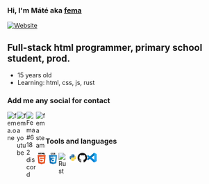 ### Hi, I'm Máté aka [fema][website]
[![Website](https://img.shields.io/website?label=fema.one&style=for-the-badge&url=https%3A%2F%2Ffema.one)](https://fema.one)

## Full-stack html programmer, primary school student, prod.
- 15 years old
- Learning: html, css, js, rust

### Add me any social for contact
[<img align="left" alt="fema.one" width="22px" src="https://upload.wikimedia.org/wikipedia/commons/a/ae/Globe_icon-white.svg" />][website]
[<img align="left" alt="fema youtube" width="22px" src="https://buildair.com/wp-content/uploads/2019/04/youtube_icona.png" />][youtube]
[<img align="left" alt="Fema#6182 discord" width="22px" src="https://www.iconsdb.com/icons/download/white/discord-128.png" />][discord]
[<img align="left" alt="fema steam" width="22px" src="https://cdn.freebiesupply.com/images/large/2x/steam-logo-black-transparent.png" />][steam]

<br><br>

### Tools and languages
<img align="left" alt="HTML5" width="26px" src="https://raw.githubusercontent.com/github/explore/80688e429a7d4ef2fca1e82350fe8e3517d3494d/topics/html/html.png" />
<img align="left" alt="CSS3" width="26px" src="https://raw.githubusercontent.com/github/explore/80688e429a7d4ef2fca1e82350fe8e3517d3494d/topics/css/css.png" />
<img align="left" alt="Rust" width="22px" src="https://raw.githubusercontent.com/jalbertsr/logo-badge-images/master/img/rsz_rust.png" />
<img align="left" alt="Python" width="22px" src="https://raw.githubusercontent.com/github/explore/master/topics/python/python.png" />
<img align="left" alt="Github" width="22px" src="https://raw.githubusercontent.com/github/explore/master/topics/github/github.png" />
<img align="left" alt="Visual Studio Code" width="22px" src="https://raw.githubusercontent.com/github/explore/master/topics/visual-studio-code/visual-studio-code.png" />

[website]: https://fema.one
[youtube]: https://www.youtube.com/channel/UCx-MNCKET13anYIfsYWGOIw
[discord]: https://dsc.bio/fema
[steam]: https://steamcommunity.com/id/mateyo0001

